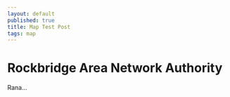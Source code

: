 ```yaml
---
layout: default
published: true
title: Map Test Post
tags: map
---
```


# Rockbridge Area Network Authority
Rana... 